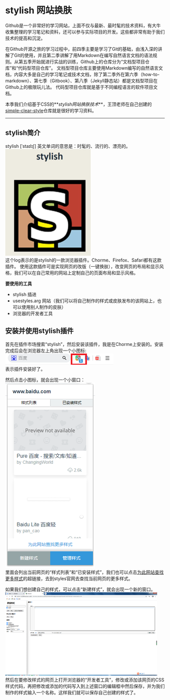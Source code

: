 # stylish 网站换肤
Github是一个非常好的学习网站，上面不仅与最新、最时髦的技术资料，有大牛收集整理的学习笔记和资料，还可以参与实际项目的开发。这些都非常有助于我们技术的提高和沉淀。

在Github开源之旅的学习过程中，前四季主要是学习了Git的基础，由浅入深的讲解了Git的使用，并且第二季讲解了用Markdown在编写自然语言文档的语法规则。从第五季开始就进行实战的训练，Github上的仓库分为“文档型项目仓库”和“代码型项目仓库”。
文档型项目仓库主要使用Markdown编写的自然语言文档，内容大多是自己的学习笔记或技术文档，除了第二季外在第六季（how-to-markdown）、第七季（Gitbook）、第八季（Jekyll静态站）都是文档型项目在Github上的极限玩儿法。
代码型项目仓库就是基于不同编程语言的软件项目文档。  

本季我们介绍基于CSS的**_stylish网站换肤技术_**，王顶老师在自己创建的[simple-clear-style](https://github.com/wangding/simple-clear-style)仓库就是很好的学习资料。

---

## stylish简介
stylish [ˈstaɪlɪʃ] 英文单词的意思是：时髦的、流行的、漂亮的。  
![图片](images/stylish-log.png)  
这个log表示的是stylish的一款浏览器插件。Chorme、Firefox、Safari都有这款插件。
使用这款插件可是实现网页的改版（一键换肤），改变网页的布局和显示风格，我们可以在自己常用的网站上定制自己的页面布局和显示风格。

**要使用的工具**  
  - stylish 插进
  - usestyles.arg 网站（我们可以将自己制作的样式或皮肤发布的该网站上，也可以使用别人制作的皮肤）
  - 浏览器的开发者工具
  
## 安装并使用stylish插件
首先在插件市场搜索“stylish”，然后安装该插件，我是在Chorme上安装的。安装完成后会在浏览器左上角出现一个小图标:  
![图片](images/stylish-plugin.png)  
表示插件安装好了。

然后点击小图标，就会出现一个小窗口：  
![](images/stylish-dialog.png)  
里面会列出当前网页的“样式列表”和“已安装样式”，我们也可以点击[为此网站查找更多样式](https://userstyles.org)的超链接，去到styles官网去查找当前网页的更多样式。

如果我们想创建自己的样式，可以点击“新建样式”，就会出现一个新的窗口。  
![](images/create-style.png)  
然后在要修改样式的网页上打开浏览器的“开发者工具”，修改或添加该网页的CSS样式代码，再把修改或添加的代码写入到上述窗口的编辑框中然后保存，并为我们制作的样式输入一个名称。这样我们就可以保存自己创建的样式了。